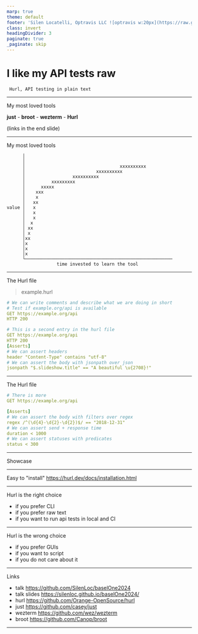```yaml
---
marp: true
theme: default
footer: 'Silen Locatelli, Optravis LLC ![optravis w:20px](https://raw.githubusercontent.com/SilenLoc/baselOne2024/main/img/logo.svg)'
class: invert
headingDivider: 3
paginate: true
_paginate: skip
---
```


# I like my API tests raw

```
 Hurl, API testing in plain text
```
           
---
My most loved tools


**just** - **broot** - **wezterm** - **Hurl**

(links in the end slide)

---
My most loved tools
```
      │                                                        
      │                                                        
      │                                    xxxxxxxxxx          
      │                           xxxxxxxxxx                   
      │                  xxxxxxxxxx                            
      │          xxxxxxxxx                                     
      │      xxxxx                                             
      │    xxx                                                 
      │    x                                                   
      │   xx                                                   
value │   x                                                    
      │   x                                                    
      │   x                                                    
      │  x                                                     
      │ xx                                                     
      │ x                                                      
      │xx                                                      
      │x                                                       
      │x                                                       
      │x                                                       
      └────────────────────────────────────────────────────────
                   time invested to learn the tool             
```

---
The Hurl file

> example.hurl

```yaml
# We can write comments and describe what we are doing in short
# Test if example.org/api is available
GET https://example.org/api
HTTP 200

# This is a second entry in the hurl file
GET https://example.org/api
HTTP 200
[Asserts]
# We can assert headers
header "Content-Type" contains "utf-8"
# We can assert the body with jsonpath over json
jsonpath "$.slideshow.title" == "A beautiful \u{2708}!"
```
---
The Hurl file

```yaml
# There is more
GET https://example.org/api

[Asserts]
# We can assert the body with filters over regex
regex /^(\d{4}-\d{2}-\d{2})$/ == "2018-12-31"
# We can assert send + response time
duration < 1000
# We can assert statuses with predicates
status < 300 
```

---
 Showcase

---
Easy to "install"
https://hurl.dev/docs/installation.html

---
Hurl is the right choice

- if you prefer CLI
- if you prefer raw text
- if you want to run api tests in local and CI

---
Hurl is the wrong choice

- if you prefer GUIs
- if you want to script
- if you do not care about it

---
Links

- talk https://github.com/SilenLoc/baselOne2024
- talk slides https://silenloc.github.io/baselOne2024/
- hurl https://github.com/Orange-OpenSource/hurl
- just https://github.com/casey/just
- wezterm https://github.com/wez/wezterm
- broot https://github.com/Canop/broot

---
